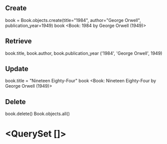 ## Create
book = Book.objects.create(title="1984", author="George Orwell", publication_year=1949)
book
<Book: 1984 by George Orwell (1949)>


## Retrieve
book.title, book.author, book.publication_year
('1984', 'George Orwell', 1949)


## Update
book.title = "Nineteen Eighty-Four"
book
<Book: Nineteen Eighty-Four by George Orwell (1949)>


## Delete
book.delete()
Book.objects.all()
# <QuerySet []>